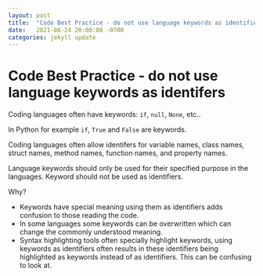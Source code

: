 ```yaml
---
layout: post
title:  "Code Best Practice - do not use language keywords as identifiers"
date:   2021-08-24 20:00:00 -0700
categories: jekyll update
---
```


# Code Best Practice - do not use language keywords as identifers

Coding languages often have keywords:  `if`, `null`, `None`, etc..

In Python for example `if`, `True` and `False` are keywords.

Coding languages often allow identifers for variable names, class names, struct names, method names, function names, and property names.

Language keywords should only be used for their specified purpose in the languages. Keyword should not be used as identifiers.

Why?

- Keywords have special meaning using them as identifiers adds confusion to those reading the code.
- In some languages some keywords can be overwritten which can change the commonly understood meaning.
- Syntax highlighting tools often specially highlight keywords, using keywords as identifiers often results in these identifiers being highlighted as keywords instead of as identifiers. This can be confusing to look at.
 
